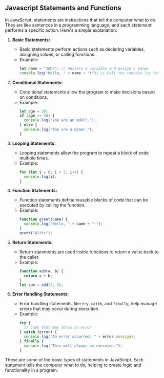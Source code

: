 ## Javascript Statements and Functions

In JavaScript, statements are instructions that tell the computer what to do. They are like sentences in a programming language, and each statement performs a specific action. Here's a simple explanation:

1. **Basic Statements:**

   - Basic statements perform actions such as declaring variables, assigning values, or calling functions.
   - Example:
     ```javascript
     let name = "John"; // Declare a variable and assign a value
     console.log("Hello, " + name + "!"); // Call the console.log function
     ```

2. **Conditional Statements:**

   - Conditional statements allow the program to make decisions based on conditions.
   - Example:
     ```javascript
     let age = 20;
     if (age >= 18) {
       console.log("You are an adult.");
     } else {
       console.log("You are a minor.");
     }
     ```

3. **Looping Statements:**

   - Looping statements allow the program to repeat a block of code multiple times.
   - Example:
     ```javascript
     for (let i = 0; i < 5; i++) {
       console.log(i);
     }
     ```

4. **Function Statements:**

   - Function statements define reusable blocks of code that can be executed by calling the function.
   - Example:
     ```javascript
     function greet(name) {
       console.log("Hello, " + name + "!");
     }
     greet("Alice");
     ```

5. **Return Statements:**

   - Return statements are used inside functions to return a value back to the caller.
   - Example:
     ```javascript
     function add(a, b) {
       return a + b;
     }
     let sum = add(3, 5);
     ```

6. **Error Handling Statements:**
   - Error handling statements, like `try`, `catch`, and `finally`, help manage errors that may occur during execution.
   - Example:
     ```javascript
     try {
       // Code that may throw an error
     } catch (error) {
       console.log("An error occurred: " + error.message);
     } finally {
       console.log("This will always be executed.");
     }
     ```

These are some of the basic types of statements in JavaScript. Each statement tells the computer what to do, helping to create logic and functionality in a program.
